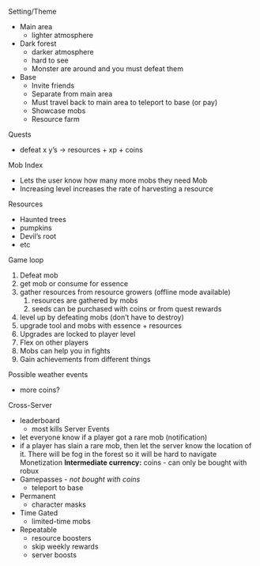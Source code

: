 
Setting/Theme
- Main area
	- lighter atmosphere
- Dark forest
	- darker atmosphere
	- hard to see
	- Monster are around and you must defeat them
- Base
	- Invite friends
	- Separate from main area
	- Must travel back  to main area to teleport to base (or pay)
	- Showcase mobs
	- Resource farm

Quests
- defeat x y’s → resources + xp + coins

Mob Index
- Lets the user know how many more mobs they need
Mob
- Increasing level increases the rate of harvesting a resource

Resources
- Haunted trees
- pumpkins
- Devil’s root
- etc
  
  
Game loop 
1. Defeat mob
2. get mob or consume for essence
3. gather resources from resource growers (offline mode available)
	1. resources are gathered by mobs
	2. seeds can be purchased with coins or from quest rewards
4. level up by defeating mobs (don’t have to destroy)
5. upgrade tool and mobs with essence + resources
6. Upgrades are locked to player level
7. Flex on other players
8. Mobs can help you in fights
9. Gain achievements from different things

Possible weather events
- more coins?


Cross-Server
- leaderboard
	- most kills
Server Events
- let everyone know if a player got a rare mob (notification)
- if a player has slain a rare mob, then let the server know the location of it. There will be fog in the forest so it will be hard to navigate
Monetization
**Intermediate currency:** coins - can only be bought with robux
- Gamepasses - *not bought with coins*
	- teleport to base
- Permanent
	- character masks
- Time Gated
	- limited-time mobs
- Repeatable
	- resource boosters
	- skip weekly rewards
	- server boosts
